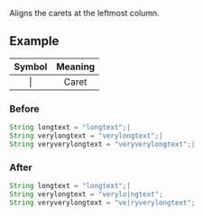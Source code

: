 Aligns the carets at the leftmost column.

## Example

| Symbol | Meaning |
|:------:|:-------:|
| &vert; |  Caret  |

### Before

[//]: # (@formatter:off)
```java
String longtext = "longtext";|
String verylongtext = "verylongtext";|
String veryverylongtext = "veryverylongtext";|
```
[//]: # (@formatter:on)

### After

[//]: # (@formatter:off)
```java
String longtext = "longtext";|
String verylongtext = "verylo|ngtext";
String veryverylongtext = "ve|ryverylongtext";
```
[//]: # (@formatter:on)
